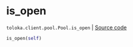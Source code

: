 # is_open
`toloka.client.pool.Pool.is_open` | [Source code](https://github.com/Toloka/toloka-kit/blob/v1.1.0.post1/src/client/pool/__init__.py#L249)

```python
is_open(self)
```

